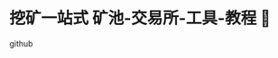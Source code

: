 # 挖矿一站式  矿池-交易所-工具-教程 👋

<!--
**f2p001/f2p001** is a ✨ _special_ ✨ repository because its `README.md` (this file) appears on your GitHub profile.

Here are some ideas to get you started:

##🔭 I’m currently working on ...
##🌱 I’m currently learning ...
##👯 I’m looking to collaborate on ...
## 🤔 I’m looking for help with ...
## 💬 Ask me about ...
##📫 How to reach me: ...
## 😄 Pronouns: ...
## ⚡ Fun fact: ...
-->github
